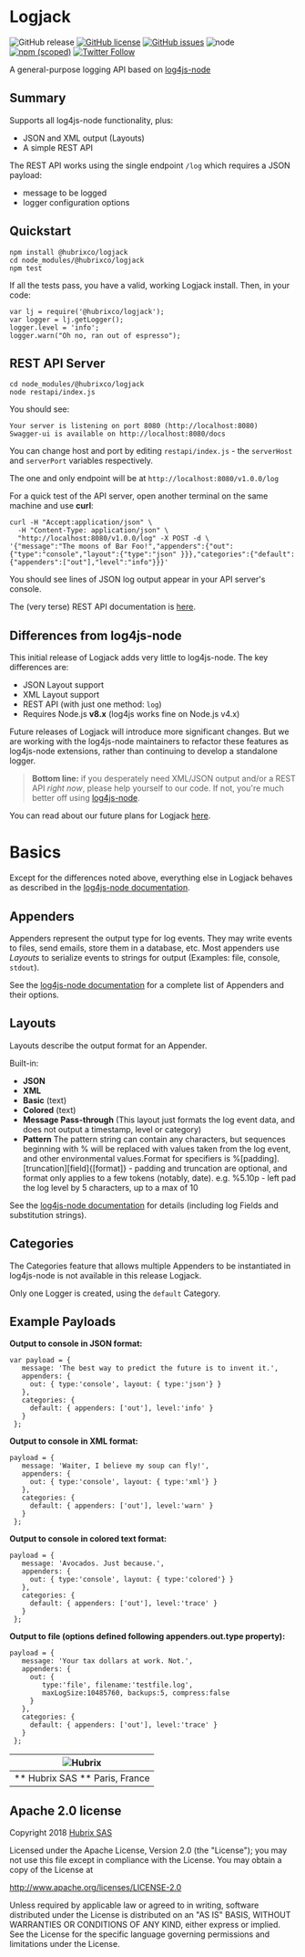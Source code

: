 # Logjack  
![GitHub release](https://img.shields.io/github/release/hubrixco/logjack.svg) [![GitHub license](https://img.shields.io/github/license/hubrixco/logjack.svg)](https://github.com/hubrixco/logjack/blob/master/LICENSE) [![GitHub issues](https://img.shields.io/github/issues/hubrixco/logjack.svg)](https://github.com/hubrixco/logjack/issues) ![node](https://img.shields.io/node/v/passport.svg)
[![npm (scoped)](https://img.shields.io/npm/v/@hubrixco/logjack.svg)](https://www.npmjs.com/package/@hubrixco/logjack) [![Twitter Follow](https://img.shields.io/twitter/follow/hubrixco.svg?style=social&logo=twitter&label=Follow)](https://twitter.com/intent/follow?screen_name=hubrixco)

A general-purpose logging API based on [log4js-node](https://github.com/log4js-node/log4js-node)

## Summary
Supports all log4js-node functionality, plus:

- JSON and XML output (Layouts)
- A simple REST API

The REST API works using the single endpoint `/log` which requires a JSON payload: 

- message to be logged
- logger configuration options

## Quickstart
```
npm install @hubrixco/logjack
cd node_modules/@hubrixco/logjack
npm test
```

If all the tests pass, you have a valid, working Logjack install. Then, in your code:

```
var lj = require('@hubrixco/logjack');
var logger = lj.getLogger();
logger.level = 'info';
logger.warn("Oh no, ran out of espresso");
```

## REST API Server
```
cd node_modules/@hubrixco/logjack
node restapi/index.js
```

You should see:
```
Your server is listening on port 8080 (http://localhost:8080)
Swagger-ui is available on http://localhost:8080/docs
```

You can change host and port by editing `restapi/index.js` - the `serverHost` and `serverPort` variables respectively.

The one and only endpoint will be at `http://localhost:8080/v1.0.0/log`

For a quick test of the API server, open another terminal on the same machine and use **curl**:

```
curl -H "Accept:application/json" \
  -H "Content-Type: application/json" \
  "http://localhost:8080/v1.0.0/log" -X POST -d \
'{"message":"The moons of Bar Foo!","appenders":{"out":{"type":"console","layout":{"type":"json" }}},"categories":{"default":{"appenders":["out"],"level":"info"}}}'
```

You should see lines of JSON log output appear in your API server's console.

The (very terse) REST API documentation is [here](https://logjack.hubrix.io/logjack/v1.0.0/).

## Differences from log4js-node

This initial release of Logjack adds very little to log4js-node. The key differences are:
- JSON Layout support
- XML Layout support
- REST API (with just one method: `log`)
- Requires Node.js **v8.x** (log4js works fine on Node.js v4.x)

Future releases of Logjack will introduce more significant changes. But we are working with the log4js-node maintainers to refactor
these features as log4js-node extensions, rather than continuing to develop a standalone logger.

> **Bottom line:** if you desperately need XML/JSON output and/or a REST API *right now*, please help yourself to our code. If not, you're much better off using
[log4js-node](https://github.com/log4js-node/log4js-node).

You can read about our future plans for Logjack <a target="_blank" href="https://www.hubrix.co/2018/02/hubrix-release-logjack/">here</a>.

# Basics

Except for the differences noted above, everything else in Logjack behaves as described in the [log4js-node documentation](https://log4js-node.github.io/log4js-node/index.html).

## Appenders

Appenders represent the output type for log events. They may write events to files, send emails, store them in a database, etc. Most appenders use *Layouts* to serialize events to strings for output (Examples: file, console, `stdout`).

See the [log4js-node documentation](https://log4js-node.github.io/log4js-node/appenders.html) for a complete list of Appenders and their options. 

## Layouts

Layouts describe the output format for an Appender.

Built-in:

- **JSON**
- **XML**
- **Basic** (text)
- **Colored** (text)
- **Message Pass-through** (This layout just formats the log event data, and does not output a timestamp, level or category)
- **Pattern** The pattern string can contain any characters, but sequences beginning with % will be replaced with values taken from the log event, and other environmental values.Format for specifiers is %[padding].[truncation][field]{[format]} - padding and truncation are optional, and format only applies to a few tokens (notably, date). e.g. %5.10p - left pad the log level by 5 characters, up to a max of 10

See the [log4js-node documentation](https://log4js-node.github.io/log4js-node/layouts.html) for details (including log Fields and substitution strings).

## Categories

The Categories feature that allows multiple Appenders to be instantiated in log4js-node is not available in this release Logjack.

Only one Logger is created, using the `default` Category.

## Example Payloads

**Output to console in JSON format:**
```
var payload = {
   message: 'The best way to predict the future is to invent it.',
   appenders: {
     out: { type:'console', layout: { type:'json'} }
   },
   categories: {
     default: { appenders: ['out'], level:'info' }
   }
 };
```

**Output to console in XML format:**

```
payload = {
   message: 'Waiter, I believe my soup can fly!',
   appenders: {
     out: { type:'console', layout: { type:'xml'} }
   },
   categories: {
     default: { appenders: ['out'], level:'warn' }
   }
 };
```

**Output to console in colored text format:**

```
payload = {
   message: 'Avocados. Just because.',
   appenders: {
     out: { type:'console', layout: { type:'colored'} }
   },
   categories: {
     default: { appenders: ['out'], level:'trace' }
   }
 };
```

**Output to file (options defined following appenders.out.type property):**

```
payload = {
   message: 'Your tax dollars at work. Not.',
   appenders: {
     out: {
		type:'file', filename:'testfile.log',
		maxLogSize:10485760, backups:5, compress:false
	 }
   },
   categories: {
     default: { appenders: ['out'], level:'trace' }
   }
 };
```

| ![Hubrix](https://www.hubrix.co/wp-content/uploads/2018/01/Egg.v2.tm_.600x600.transbg-150x150.png "Coded with love by Hubrix") |
|--------------------------------------------------------------------------------------------------------------------------------|
|                                                 ** Hubrix SAS ** Paris, France                                                 |

## Apache 2.0 license

Copyright  2018 [Hubrix SAS](https://www.hubrix.co)

Licensed under the Apache License, Version 2.0 (the "License");
you may not use this file except in compliance with the License.
You may obtain a copy of the License at

http://www.apache.org/licenses/LICENSE-2.0

Unless required by applicable law or agreed to in writing, software
distributed under the License is distributed on an "AS IS" BASIS,
WITHOUT WARRANTIES OR CONDITIONS OF ANY KIND, either express or implied.
See the License for the specific language governing permissions and
limitations under the License.
